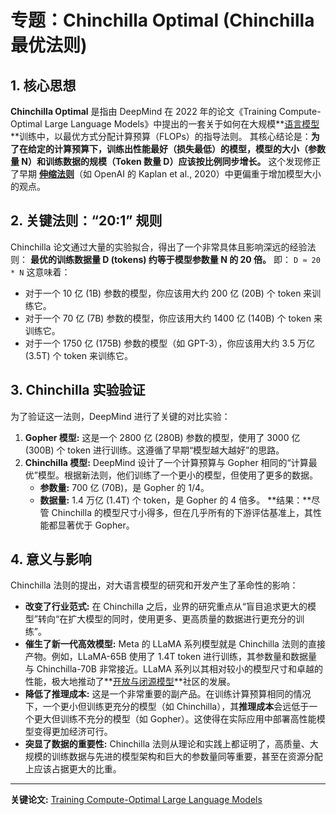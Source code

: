 # 专题：Chinchilla Optimal (Chinchilla 最优法则)
## 1. 核心思想
**Chinchilla Optimal** 是指由 DeepMind 在 2022 年的论文《Training Compute-Optimal Large Language Models》中提出的一套关于如何在大规模**[语言模型](./Lecture1-Language-Models.md)**训练中，以最优方式分配计算预算（FLOPs）的指导法则。
其核心结论是：**为了在给定的计算预算下，训练出性能最好（损失最低）的模型，模型的大小（参数量 N）和训练数据的规模（Token 数量 D）应该按比例同步增长。**
这个发现修正了早期 **[伸缩法则](./Lecture1-Scaling-Laws.md)**（如 OpenAI 的 Kaplan et al., 2020）中更偏重于增加模型大小的观点。
## 2. 关键法则：“20:1” 规则
Chinchilla 论文通过大量的实验拟合，得出了一个非常具体且影响深远的经验法则：
**最优的训练数据量 D (tokens) 约等于模型参数量 N 的 20 倍。**
即： `D ≈ 20 * N`
这意味着：
*   对于一个 10 亿 (1B) 参数的模型，你应该用大约 200 亿 (20B) 个 token 来训练它。
*   对于一个 70 亿 (7B) 参数的模型，你应该用大约 1400 亿 (140B) 个 token 来训练它。
*   对于一个 1750 亿 (175B) 参数的模型（如 GPT-3），你应该用大约 3.5 万亿 (3.5T) 个 token 来训练它。
## 3. Chinchilla 实验验证
为了验证这一法则，DeepMind 进行了关键的对比实验：
1.  **Gopher 模型:** 这是一个 2800 亿 (280B) 参数的模型，使用了 3000 亿 (300B) 个 token 进行训练。这遵循了早期“模型越大越好”的思路。
2.  **Chinchilla 模型:** DeepMind 设计了一个计算预算与 Gopher 相同的“计算最优”模型。根据新法则，他们训练了一个更小的模型，但使用了更多的数据。
    *   **参数量:** 700 亿 (70B)，是 Gopher 的 1/4。
    *   **数据量:** 1.4 万亿 (1.4T) 个 token，是 Gopher 的 4 倍多。
**结果：**尽管 Chinchilla 的模型尺寸小得多，但在几乎所有的下游评估基准上，其性能都显著优于 Gopher。
## 4. 意义与影响
Chinchilla 法则的提出，对大语言模型的研究和开发产生了革命性的影响：
*   **改变了行业范式:** 在 Chinchilla 之后，业界的研究重点从“盲目追求更大的模型”转向“在扩大模型的同时，使用更多、更高质量的数据进行更充分的训练”。
*   **催生了新一代高效模型:** Meta 的 LLaMA 系列模型就是 Chinchilla 法则的直接产物。例如，LLaMA-65B 使用了 1.4T token 进行训练，其参数量和数据量与 Chinchilla-70B 非常接近。LLaMA 系列以其相对较小的模型尺寸和卓越的性能，极大地推动了**[开放与闭源模型](./Lecture1-Open-vs-Closed-Models.md)**社区的发展。
*   **降低了推理成本:** 这是一个非常重要的副产品。在训练计算预算相同的情况下，一个更小但训练更充分的模型（如 Chinchilla），其**推理成本**会远低于一个更大但训练不充分的模型（如 Gopher）。这使得在实际应用中部署高性能模型变得更加经济可行。
*   **突显了数据的重要性:** Chinchilla 法则从理论和实践上都证明了，高质量、大规模的训练数据与先进的模型架构和巨大的参数量同等重要，甚至在资源分配上应该占据更大的比重。
---
**关键论文:** [Training Compute-Optimal Large Language Models](https://arxiv.org/abs/2203.15556)